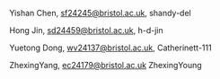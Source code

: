 Yishan Chen, sf24245@bristol.ac.uk, shandy-del

Hong Jin, sd24459@bristol.ac.uk, h-d-jin

Yuetong Dong, wv24137@bristol.ac.uk, Catherinett-111

ZhexingYang, ec24179@bristol.ac.uk ZhexingYoung
